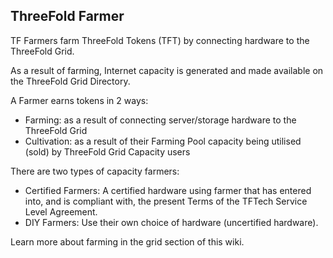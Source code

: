## ThreeFold Farmer

TF Farmers farm ThreeFold Tokens (TFT) by connecting hardware to the ThreeFold Grid.

As a result of farming, Internet capacity is generated and made available on the ThreeFold Grid Directory.

A Farmer earns tokens in 2 ways:
- Farming: as a result of connecting server/storage hardware to the ThreeFold Grid
- Cultivation: as a result of their Farming Pool capacity being utilised (sold) by ThreeFold Grid Capacity users

There are two types of capacity farmers:

- Certified Farmers: A certified hardware using farmer that has entered into, and is compliant with, the present Terms of the TFTech Service Level Agreement.
- DIY Farmers: Use their own choice of hardware (uncertified hardware).

Learn more about farming in the grid section of this wiki.
